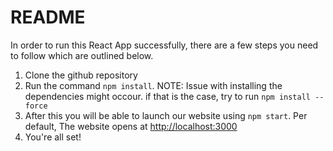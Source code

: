 # README

In order to run this React App successfully, there are a few steps you need to follow which are outlined below.

1. Clone the github repository
2. Run the command `npm install`. NOTE: Issue with installing the dependencies might occour. if that is the case, try to run `npm install --force`
3. After this you will be able to launch our website using `npm start`. Per default, The website opens at [http://localhost:3000](http://localhost:3000)
4. You're all set!
